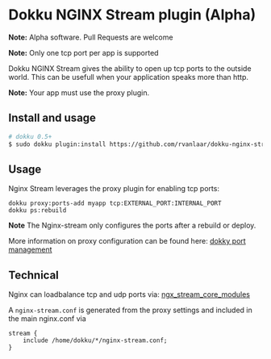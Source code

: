 # Dokku NGINX Stream plugin (Alpha)

**Note:** Alpha software. Pull Requests are welcome

**Note:** Only one tcp port per app is supported

Dokku NGINX Stream gives the ability to open up tcp ports
to the outside world. This can be usefull when your application
speaks more than http.

**Note:** Your app must use the proxy plugin.

## Install and usage

```sh
# dokku 0.5+
$ sudo dokku plugin:install https://github.com/rvanlaar/dokku-nginx-stream.git
```
## Usage
Nginx Stream leverages the proxy plugin for enabling tcp ports:
```
dokku proxy:ports-add myapp tcp:EXTERNAL_PORT:INTERNAL_PORT
dokku ps:rebuild
```

**Note** The Nginx-stream only configures the ports after
a rebuild or deploy.

More information on proxy configuration can be found here:
[dokky port management](http://dokku.viewdocs.io/dokku/networking/port-management/)

## Technical

Nginx can loadbalance tcp and udp ports via:
[ngx_stream_core_modules](http://nginx.org/en/docs/stream/ngx_stream_core_module.html)

A `nginx-stream.conf` is generated from the proxy settings
and included in the main nginx.conf via
```
stream {
    include /home/dokku/*/nginx-stream.conf;
}
```
